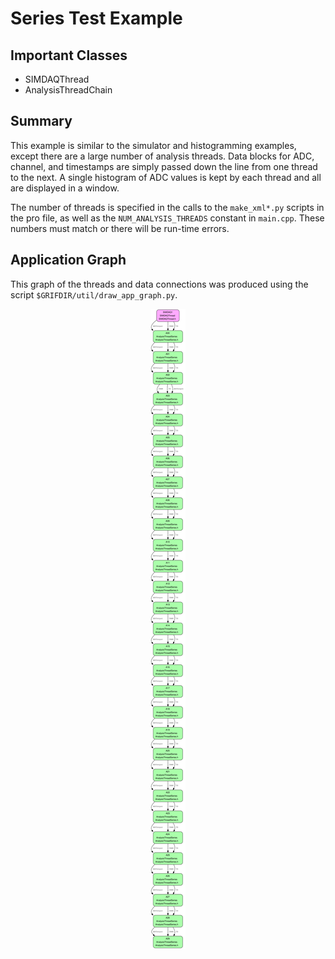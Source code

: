 # Series Test Example

## Important Classes
  * SIMDAQThread
  * AnalysisThreadChain

## Summary

This example is similar to the simulator and histogramming examples, except there are a large number of analysis threads.  Data blocks for ADC, channel, and timestamps are simply passed down the line from one thread to the next.  A single histogram of ADC values is kept by each thread and all are displayed in a window.

The number of threads is specified in the calls to the `make_xml*.py` scripts in the pro file, as well as the `NUM_ANALYSIS_THREADS` constant in `main.cpp`.  These numbers must match or there will be run-time errors.

## Application Graph

This graph of the threads and data connections was produced using the script `$GRIFDIR/util/draw_app_graph.py`.

<center><img src="app.svg" alt="Series Test GRIF Application" title="Series Test GRIF Application" /></center>